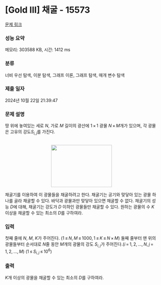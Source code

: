 # [Gold III] 채굴 - 15573 

[문제 링크](https://www.acmicpc.net/problem/15573) 

### 성능 요약

메모리: 303588 KB, 시간: 1412 ms

### 분류

너비 우선 탐색, 이분 탐색, 그래프 이론, 그래프 탐색, 매개 변수 탐색

### 제출 일자

2024년 10월 22일 21:39:47

### 문제 설명

<p>땅 위에 놓여있는 세로 <em>N</em>, 가로 <em>M</em> 길이의 광산에 1 × 1 광물 <em>N</em> × <em>M</em>개가 있으며, 각 광물은 고유의 강도<em>S</em><sub><em>i</em>, <em>j</em></sub>를 가진다.</p>

<p style="text-align:center"><br>
<img alt="" src="https://onlinejudgeimages.s3-ap-northeast-1.amazonaws.com/problem/15573/1.png" style="height:139px; width:200px"></p>

<p>채굴기를 이용하여 이 광물들을 채굴하려고 한다. 채굴기는 공기와 맞닿아 있는 광물 하나를 골라 채굴할 수 있다. 바닥과 광물과만 맞닿아 있으면 채굴할 수 없다. 채굴기의 성능 <em>D</em>에 대해, 채굴기는 강도가 <em>D</em> 이하인 광물들만 채굴할 수 있다. 원하는 광물의 수 <em>K</em> 이상을 채굴할 수 있는 최소의 <em>D</em>를 구하여라.</p>

### 입력 

 <p>첫째 줄에 <em>N</em>, <em>M</em>, <em>K</em>가 주어진다. (1 ≤ <em>N</em>, <em>M</em> ≤ 1000, 1 ≤ <em>K</em> ≤ <em>N</em> × <em>M</em>) 둘째 줄부터 맨 위의 광물들부터 순서대로 <em>N</em>줄 동안 <em>M</em>개의 광물의 강도 <em>S</em><sub><em>i</em>, <em>j</em></sub>가 주어진다.(<em>i</em> = 1, 2, ..., <em>N</em>, <em>j</em> = 1, 2, ..., <em>M</em>) (1 ≤ <em>S</em><sub><em>i</em>, <em>j</em></sub> ≤ 10<sup>6</sup>)</p>

### 출력 

 <p><em>K</em>개 이상의 광물을 채굴할 수 있는 최소의 <em>D</em>를 구하여라.</p>

